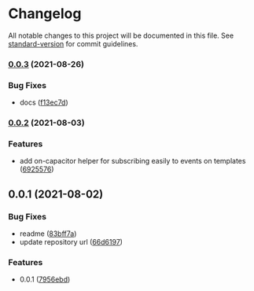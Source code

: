 # Changelog

All notable changes to this project will be documented in this file. See [standard-version](https://github.com/conventional-changelog/standard-version) for commit guidelines.

### [0.0.3](https://github.com/bengala-tech/ember-capacitor-events/compare/v0.0.2...v0.0.3) (2021-08-26)


### Bug Fixes

* docs ([f13ec7d](https://github.com/bengala-tech/ember-capacitor-events/commit/f13ec7d9d2939f7fa0e79fd13754101f3a763c5b))

### [0.0.2](https://github.com/bengala-tech/ember-capacitor-events/compare/v0.0.1...v0.0.2) (2021-08-03)


### Features

* add on-capacitor helper for subscribing easily to events on templates ([6925576](https://github.com/bengala-tech/ember-capacitor-events/commit/6925576d34655d1a6571bdeb039984b3d581975b))

## 0.0.1 (2021-08-02)


### Bug Fixes

* readme ([83bff7a](https://github.com/bengala-tech/ember-capacitor-events/commit/83bff7a55f8776c567c76f718223c50f06512fcb))
* update repository url ([66d6197](https://github.com/bengala-tech/ember-capacitor-events/commit/66d61976090fcf4072da4cca9a19c31d2126ada9))


### Features

* 0.0.1 ([7956ebd](https://github.com/bengala-tech/ember-capacitor-events/commit/7956ebd7ce55f7b6590ac2982edcbc64337c00d9))
